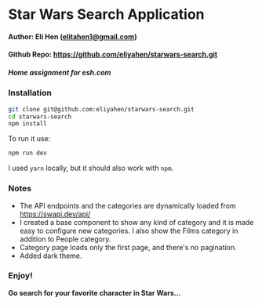 # Star Wars Search Application

#### 
#### Author: **Eli Hen** (elitahen1@gmail.com)
#### Github Repo: https://github.com/eliyahen/starwars-search.git
##### Home assignment for esh.com

### 
### Installation

```sh
git clone git@github.com:eliyahen/starwars-search.git
cd starwars-search
npm install
```

To run it use:
```sh
npm run dev
```

I used `yarn` locally, but it should also work with `npm`.

### Notes

- The API endpoints and the categories are dynamically loaded from https://swapi.dev/api/
- I created a base component to show any kind of category and it is made easy to configure new categories. I also show the Films category in addition to People category.
- Category page loads only the first page, and there's no pagination.
- Added dark theme.

### Enjoy!
**Go search for your favorite character in Star Wars...**
